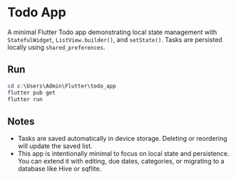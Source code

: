 Todo App
=========

A minimal Flutter Todo app demonstrating local state management with `StatefulWidget`, `ListView.builder()`, and `setState()`. Tasks are persisted locally using `shared_preferences`.

Run
---

```powershell
cd c:\Users\Admin\Flutter\todo_app
flutter pub get
flutter run
```

Notes
-----
- Tasks are saved automatically in device storage. Deleting or reordering will update the saved list.
- This app is intentionally minimal to focus on local state and persistence. You can extend it with editing, due dates, categories, or migrating to a database like Hive or sqflite.
